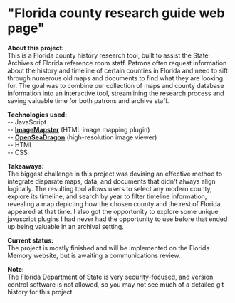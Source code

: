 # "Florida county research guide web page"

<b>About this project:</b><br/>
This is a Florida county history research tool, built to assist the State Archives of Florida reference room staff. Patrons often request information about the history and timeline of certain counties in Florida and need to sift through numerous old maps and documents to find what they are looking for. The goal was to combine our collection of maps and county database information into an interactive tool, streamlining the research process and saving valuable time for both patrons and archive staff.


<b>Technologies used:</b><br/>
-- JavaScript<br/>
-- <b><a href="https://github.com/jamietre/ImageMapster">ImageMapster</a></b> (HTML image mapping plugin)<br/>
-- <b><a href="https://github.com/openseadragon/openseadragon">OpenSeaDragon</a></b> (high-resolution image viewer)<br/>
-- HTML<br/>
-- CSS<br/>

<b>Takeaways:</b><br/>
The biggest challenge in this project was devising an effective method to integrate disparate maps, data, and documents that didn't always align logically. The resulting tool allows users to select any modern county, explore its timeline, and search by year to filter timeline information, revealing a map depicting how the chosen county and the rest of Florida appeared at that time. I also got the opportunity to explore some unique javascript plugins I had never had the opportunity to use before that ended up being valuable in an archival setting.

<b>Current status:</b><br/>
The project is mostly finished and will be implemented on the Florida Memory website, but is awaiting a communications review.

<b>Note:</b><br/>
The Florida Department of State is very security-focused, and version control software is not allowed, so you may not see much of a detailed git history for this project.
